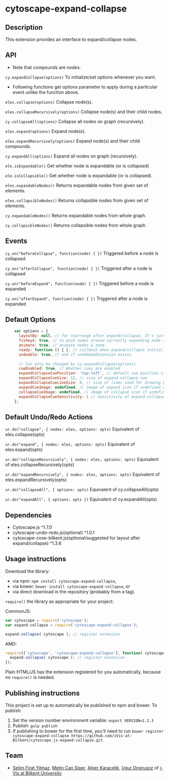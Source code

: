 cytoscape-expand-collapse
================================================================================


## Description

This extension provides an interface to expand/collapse nodes.

## API

* Note that compounds are nodes.

`cy.expandCollapse(options)`
To initialize/set options whenever you want.

* Following functions get options parameter to apply during a particular event unlike the function above.

`eles.collapse(options)`
Collapse node(s).

`eles.collapseRecursively(options)`
Collapse node(s) and their child nodes.

`cy.collapseAll(options)`
Collapse all nodes on graph (recursively).

`eles.expand(options)`
Expand node(s).

`eles.expandRecursively(options)`
Expand node(s) and their child compounds.

`cy.expandAll(options)`
Expand all nodes on graph (recursively).

`ele.isExpandable()`
Get whether node is expandable (or is collapsed)

`ele.isCollapsible()`
Get whether node is expandable (or is collapsed).

`eles.expandableNodes()`
Returns expandable nodes from given set of elements.

`eles.collapsibleNodes()`
Returns collapsible nodes from given set of elements.

`cy.expandableNodes()`
Returns expandable nodes from whole graph.

`cy.collapsibleNodes()`
Returns collapsible nodes from whole graph.


## Events
`cy.on("beforeCollapse", function(node) { })` Triggered before a node is collapsed

`cy.on("afterCollapse", function(node) { })` Triggered after a node is collapsed

`cy.on("beforeExpand", function(node) { })` Triggered before a node is expanded

`cy.on("afterExpand", function(node) { })`  Triggered after a node is expanded


## Default Options
```javascript
    var options = {
      layoutBy: null, // for rearrange after expand/collapse. It's just layout options or whole layout function. Choose your side!
      fisheye: true, // to push nodes around currently expanding node away
      animate: true, // animate nodes & zoom
      ready: function () { }, // callback when expand/collapse initialized
      undoable: true, // and if undoRedoExtension exists
      
      // Can only be changed by cy.expandCollapse(options)
      cueEnabled: true, // Whether cues are enabled
      expandCollapseCuePosition: 'top-left', // default cue position is top left you can specify a function per node too
      expandCollapseCueSize: 12, // size of expand-collapse cue
      expandCollapseCueLineSize: 8, // size of lines used for drawing plus-minus icons
      expandCueImage: undefined, // image of expand icon if undefined draw regular expand cue
      collapseCueImage: undefined, // image of collapse icon if undefined draw regular collapse cue
      expandCollapseCueSensitivity: 1 // sensitivity of expand-collapse cues
    };
```

## Default Undo/Redo Actions
`ur.do("collapse", { nodes: eles, options: opts)` Equivalent of eles.collapse(opts)

`ur.do("expand", { nodes: eles, options: opts)` Equivalent of eles.expand(opts)

`ur.do("collapseRecursively", { nodes: eles, options: opts)` Equivalent of eles.collapseRecursively(opts)

`ur.do("expandRecursively", { nodes: eles, options: opts)` Equivalent of eles.expandRecursively(opts)

`ur.do("collapseAll", { options: opts)` Equivalent of cy.collapseAll(opts)

`ur.do("expandAll", { options: opts })` Equivalent of cy.expandAll(opts)



## Dependencies

 * Cytoscape.js ^1.7.0
 * cytoscape-undo-redo.js(optional) ^1.0.1
 * cytoscape-cose-bilkent.js(optional/suggested for layout after expand/collapse) ^1.3.6


## Usage instructions

Download the library:
 * via npm: `npm install cytoscape-expand-collapse`,
 * via bower: `bower install cytoscape-expand-collapse`, or
 * via direct download in the repository (probably from a tag).

`require()` the library as appropriate for your project:

CommonJS:
```js
var cytoscape = require('cytoscape');
var expand-collapse = require('cytoscape-expand-collapse');

expand-collapse( cytoscape ); // register extension
```

AMD:
```js
require(['cytoscape', 'cytoscape-expand-collapse'], function( cytoscape, expand-collapse ){
  expand-collapse( cytoscape ); // register extension
});
```

Plain HTML/JS has the extension registered for you automatically, because no `require()` is needed.


## Publishing instructions

This project is set up to automatically be published to npm and bower.  To publish:

1. Set the version number environment variable: `export VERSION=1.2.3`
1. Publish: `gulp publish`
1. If publishing to bower for the first time, you'll need to run `bower register cytoscape-expand-collapse https://github.com/iVis-at-Bilkent/cytoscape.js-expand-collapse.git`


## Team

  * [Selim Firat Yilmaz](https://github.com/mrsfy), [Metin Can Siper](https://github.com/metincansiper), [Alper Karacelik](https://github.com/alperkaracelik), [Ugur Dogrusoz](https://github.com/ugurdogrusoz) of [i-Vis at Bilkent University](http://www.cs.bilkent.edu.tr/~ivis)
